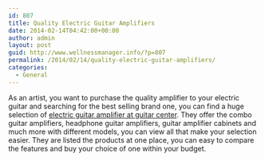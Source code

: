 ```yaml
---
id: 807
title: Quality Electric Guitar Amplifiers
date: 2014-02-14T04:42:00+00:00
author: admin
layout: post
guid: http://www.wellnessmanager.info/?p=807
permalink: /2014/02/14/quality-electric-guitar-amplifiers/
categories:
  - General
---
```

As an artist, you want to purchase the quality amplifier to your electric guitar and searching for the best selling brand one, you can find a huge selection of [electric guitar amplifier at guitar center](http://www.guitarcenter.com/Guitar-Amplifiers-Amplifiers.gc). They offer the combo guitar amplifiers, headphone guitar amplifiers, guitar amplifier cabinets and much more with different models, you can view all that make your selection easier. They are listed the products at one place, you can easy to compare the features and buy your choice of one within your budget.